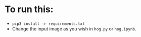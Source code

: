 # To run this:
- `pip3 install -r requirements.txt`
- Change the input image as you wish in `hog.py` or `hog.ipynb`.